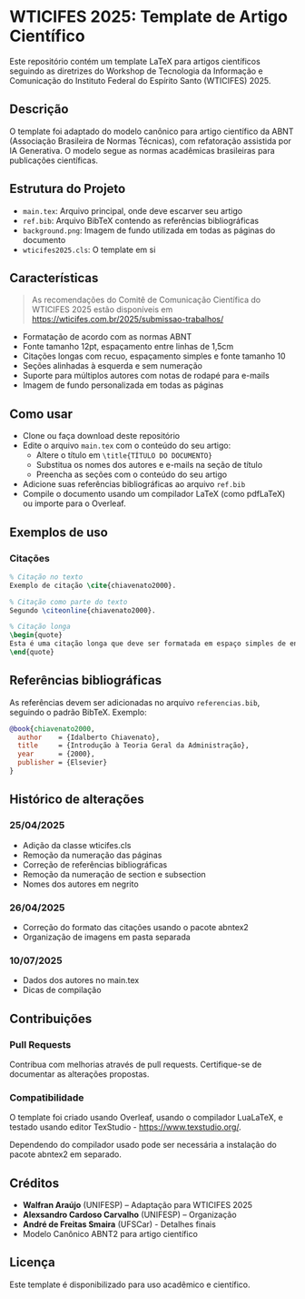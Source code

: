 # WTICIFES 2025: Template de Artigo Científico 

Este repositório contém um template LaTeX para artigos científicos seguindo as diretrizes do Workshop de Tecnologia da Informação e Comunicação do Instituto Federal do Espírito Santo (WTICIFES) 2025.

## Descrição

O template foi adaptado do modelo canônico para artigo científico da ABNT (Associação Brasileira de Normas Técnicas), com refatoração assistida por IA Generativa. O modelo segue as normas acadêmicas brasileiras para publicações científicas.

## Estrutura do Projeto

- `main.tex`: Arquivo principal, onde deve escarver seu artigo
- `ref.bib`: Arquivo BibTeX contendo as referências bibliográficas
- `background.png`: Imagem de fundo utilizada em todas as páginas do documento
- `wticifes2025.cls`: O template em si

## Características 
> As recomendações do Comitê de Comunicação Científica do WTICIFES 2025 estão disponíveis em https://wticifes.com.br/2025/submissao-trabalhos/

- Formatação de acordo com as normas ABNT
- Fonte tamanho 12pt, espaçamento entre linhas de 1,5cm
- Citações longas com recuo, espaçamento simples e fonte tamanho 10
- Seções alinhadas à esquerda e sem numeração
- Suporte para múltiplos autores com notas de rodapé para e-mails
- Imagem de fundo personalizada em todas as páginas

## Como usar

- Clone ou faça download deste repositório
- Edite o arquivo `main.tex` com o conteúdo do seu artigo:
  - Altere o título em `\title{TÍTULO DO DOCUMENTO}`
  - Substitua os nomes dos autores e e-mails na seção de título
  - Preencha as seções com o conteúdo do seu artigo
- Adicione suas referências bibliográficas ao arquivo `ref.bib`
- Compile o documento usando um compilador LaTeX (como pdfLaTeX) ou importe para o Overleaf.

## Exemplos de uso

### Citações

```latex
% Citação no texto
Exemplo de citação \cite{chiavenato2000}.

% Citação como parte do texto
Segundo \citeonline{chiavenato2000}.

% Citação longa
\begin{quote}
Esta é uma citação longa que deve ser formatada em espaço simples de entrelinhas e fonte tamanho 10.
\end{quote}
```

## Referências bibliográficas

As referências devem ser adicionadas no arquivo `referencias.bib`, seguindo o padrão BibTeX. Exemplo:

```bibtex
@book{chiavenato2000,
  author    = {Idalberto Chiavenato},
  title     = {Introdução à Teoria Geral da Administração},
  year      = {2000},
  publisher = {Elsevier}
}
```

## Histórico de alterações
### 25/04/2025
- Adição da classe wticifes.cls
- Remoção da numeração das páginas
- Correção de referências bibliográficas
- Remoção da numeração de section e subsection
- Nomes dos autores em negrito

### 26/04/2025
- Correção do formato das citações usando o pacote abntex2
- Organização de imagens em pasta separada

### 10/07/2025
- Dados dos autores no main.tex
- Dicas de compilação

## Contribuições 

### Pull Requests

Contribua com melhorias através de pull requests. Certifique-se de documentar as alterações propostas.

### Compatibilidade

O template foi criado usando Overleaf, usando o compilador LuaLaTeX, e testado usando editor TexStudio - https://www.texstudio.org/. 

Dependendo do compilador usado pode ser necessária a instalação do pacote abntex2 em separado.

## Créditos

- **Walfran Araújo** (UNIFESP) – Adaptação para WTICIFES 2025
- **Alexsandro Cardoso Carvalho** (UNIFESP) – Organização
- **André de Freitas Smaira** (UFSCar) - Detalhes finais
- Modelo Canônico ABNT2 para artigo científico


## Licença

Este template é disponibilizado para uso acadêmico e científico.
